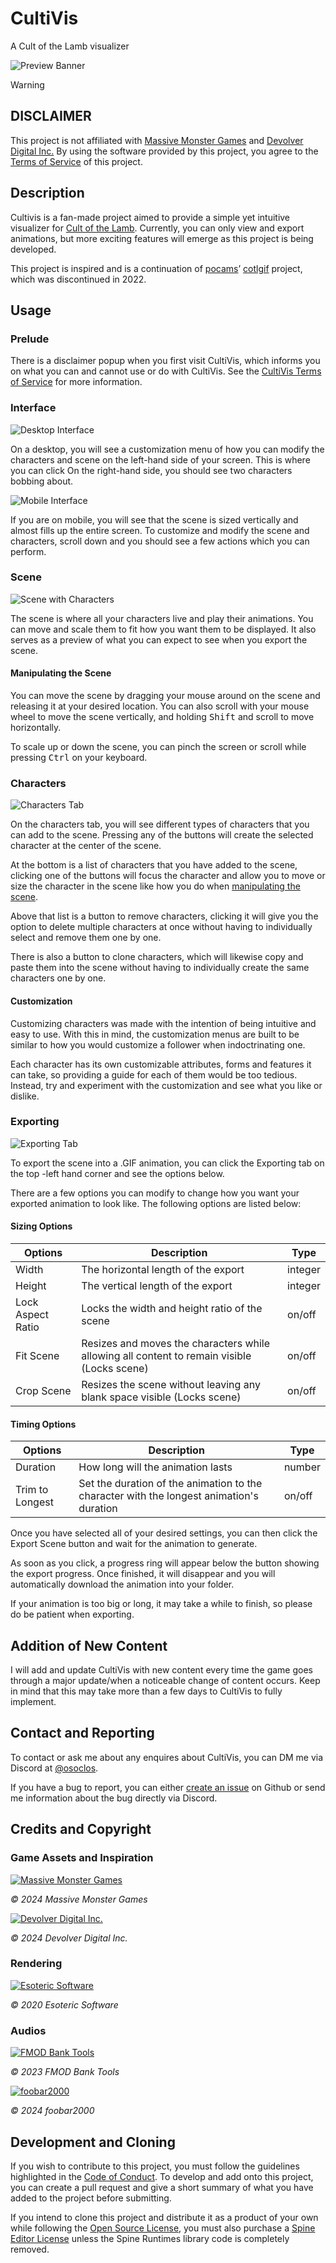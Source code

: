 # CultiVis

A Cult of the Lamb visualizer

![Preview Banner](markdown/assets/preview-banner.png)

> [!WARNING]
>
> ## DISCLAIMER
>
> This project is not affiliated with [Massive Monster Games](https://massivemonster.co/) and [Devolver Digital Inc.](https://devolverdigital.com/) By using the software provided by this project, you agree to the [Terms of Service](ToS.md) of this project.

## Description

Cultivis is a fan-made project aimed to provide a simple yet intuitive visualizer for [Cult of the Lamb](https://cultofthelamb.com/). Currently, you can only view and export animations, but more exciting features will emerge as this project is being developed.

This project is inspired and is a continuation of [pocams](https://github.com/pocams)’ [cotlgif](https://github.com/pocams/cotlgif) project, which was discontinued in 2022.

## Usage

### Prelude

There is a disclaimer popup when you first visit CultiVis, which informs you on what you can and cannot use or do with CultiVis. See the [CultiVis Terms of Service](ToS.md) for more information.

### Interface

![Desktop Interface](markdown/assets/desktop-interface.png)

On a desktop, you will see a customization menu of how you can modify the characters and scene on the left-hand side of your screen. This is where you can click On the right-hand side, you should see two characters bobbing about.

![Mobile Interface](markdown/assets/mobile-interface.png)

If you are on mobile, you will see that the scene is sized vertically and almost fills up the entire screen. To customize and modify the scene and characters, scroll down and you should see a few actions which you can perform.

### Scene

![Scene with Characters](markdown/assets/scene-with-characters.png)

The scene is where all your characters live and play their animations. You can move and scale them to fit how you want them to be displayed. It also serves as a preview of what you can expect to see when you export the scene.

#### Manipulating the Scene

You can move the scene by dragging your mouse around on the scene and releasing it at your desired location. You can also scroll with your mouse wheel to move the scene vertically, and holding <kbd>Shift</kbd> and scroll to move horizontally.

To scale up or down the scene, you can pinch the screen or scroll while pressing <kbd>Ctrl</kbd> on your keyboard.

### Characters

![Characters Tab](markdown/assets/characters-tab.png)

On the characters tab, you will see different types of characters that you can add to the scene. Pressing any of the buttons will create the selected character at the center of the scene.

At the bottom is a list of characters that you have added to the scene, clicking one of the buttons will focus the character and allow you to move or size the character in the scene like how you do when [manipulating the scene](#manipulating-the-scene).

Above that list is a button to remove characters, clicking it will give you the option to delete multiple characters at once without having to individually select and remove them one by one.

There is also a button to clone characters, which will likewise copy and paste them into the scene without having to individually create the same characters one by one.

#### Customization

Customizing characters was made with the intention of being intuitive and easy to use. With this in mind, the customization menus are built to be similar to how you would customize a follower when indoctrinating one.

Each character has its own customizable attributes, forms and features it can take, so providing a guide for each of them would be too tedious. Instead, try and experiment with the customization and see what you like or dislike.

### Exporting

![Exporting Tab](markdown/assets/exporting-tab.png)

To export the scene into a .GIF animation, you can click the Exporting tab on the top -left hand corner and see the options below.

There are a few options you can modify to change how you want your exported animation to look like. The following options are listed below:

#### Sizing Options

| Options | Description | Type |
| ------- | ----------- | ---- |
| Width   | The horizontal length of the export | integer |
| Height  | The vertical length of the export | integer |
| Lock Aspect Ratio | Locks the width and height ratio of the scene | on/off |
| Fit Scene | Resizes and moves the characters while allowing all content to remain visible (Locks scene) | on/off |
| Crop Scene | Resizes the scene without leaving any blank space visible (Locks scene) | on/off |

#### Timing Options

| Options | Description | Type |
| ------- | ----------- | ---- |
| Duration | How long will the animation lasts | number |
| Trim to Longest | Set the duration of the animation to the character with the longest animation's duration | on/off |

Once you have selected all of your desired settings, you can then click the Export Scene button and wait for the animation to generate.

As soon as you click, a progress ring will appear below the button showing the export progress. Once finished, it will disappear and you will automatically download the animation into your folder.

If your animation is too big or long, it may take a while to finish, so please do be patient when exporting.

## Addition of New Content

I will add and update CultiVis with new content every time the game goes through a major update/when a noticeable change of content occurs. Keep in mind that this may take more than a few days to CultiVis to fully implement.

## Contact and Reporting

To contact or ask me about any enquires about CultiVis, you can DM me via Discord at [@osoclos](https://discord.com/users/1138108450073759784).

If you have a bug to report, you can either [create an issue](issues/new) on Github or send me information about the bug directly via Discord.

## Credits and Copyright

### Game Assets and Inspiration

[![Massive Monster Games](markdown/assets/massive-monster.png)](https://massivemonster.co/)

*© 2024 Massive Monster Games*

[![Devolver Digital Inc.](markdown/assets/devolver-digital.png)](https://devolverdigital.com/)

*© 2024 Devolver Digital Inc.*

### Rendering

[![Esoteric Software](markdown/assets/esoteric-software.png)](https://esotericsoftware.com)

*© 2020 Esoteric Software*

### Audios

[![FMOD Bank Tools](markdown/assets/fmod-bank-tools.png)](https://www.nexusmods.com/rugbyleaguelive3/mods/2?tab=files)

*© 2023 FMOD Bank Tools*

[![foobar2000](markdown/assets/foobar2000.png)](https://www.foobar2000.org)

*© 2024 foobar2000*

## Development and Cloning

If you wish to contribute to this project, you must follow the guidelines highlighted in the [Code of Conduct](https://github.com/osoclos/cultivis?tab=coc-ov-file). To develop and add onto this project, you can create a pull request and give a short summary of what you have added to the project before submitting.

If you intend to clone this project and distribute it as a product of your own while following the [Open Source License](https://github.com/osoclos/cultivis?tab=MIT-1-ov-file), you must also purchase a [Spine Editor License](https://esotericsoftware.com/spine-purchase) unless the Spine Runtimes library code is completely removed.
